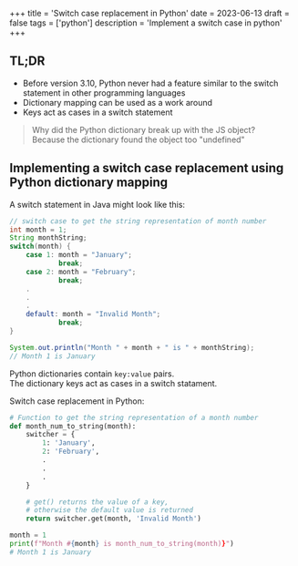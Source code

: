 +++
title = 'Switch case replacement in Python'
date = 2023-06-13
draft = false
tags = ['python']
description = 'Implement a switch case in python'
+++

## TL;DR 
- Before version 3.10, Python never had a feature similar to the switch statement in other programming languages  
- Dictionary mapping can be used as a work around
- Keys act as cases in a switch statement  

>Why did the Python dictionary break up with the JS object?  
>Because the dictionary found the object too "undefined"   

## Implementing a switch case replacement using Python dictionary mapping 

A switch statement in Java might look like this:
```java
// switch case to get the string representation of month number
int month = 1;
String monthString;
switch(month) {
    case 1: month = "January";
            break;
    case 2: month = "February";
            break;
    .
    .
    .
    default: month = "Invalid Month";
            break;
}

System.out.println("Month " + month + " is " + monthString);
// Month 1 is January
```

Python dictionaries contain `key:value` pairs.  
The dictionary keys act as cases in a switch statament.   

Switch case replacement in Python:  
```python
# Function to get the string representation of a month number
def month_num_to_string(month):
    switcher = {
        1: 'January',
        2: 'February',
        .
        .
        .
    }

    # get() returns the value of a key,
    # otherwise the default value is returned
    return switcher.get(month, 'Invalid Month')

month = 1
print(f"Month #{month} is month_num_to_string(month)}") 
# Month 1 is January
```

